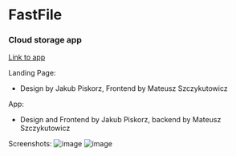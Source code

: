 # FastFile
### Cloud storage app
[Link to app](https://fastfile.netlify.app)

Landing Page:
- Design by Jakub Piskorz, Frontend by Mateusz Szczykutowicz

App:
- Design and Frontend by Jakub Piskorz, backend by Mateusz Szczykutowicz

Screenshots:
![image](https://user-images.githubusercontent.com/54907055/162795091-e40d429b-b4cb-4120-93f0-fdde7053a545.png)
![image](https://user-images.githubusercontent.com/54907055/162795836-64827be8-ef62-4a35-8e3c-07131c463bfe.png)
